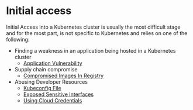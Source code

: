 # Initial access
Initial Access into a Kubernetes cluster is usually the most difficult stage and for the most part, is not specific to Kubernetes and relies on one of the following:

- Finding a weakness in an application being hosted in a Kubernetes cluster
    - [Application Vulnerability](./Initial_access/Application_vulnerability.md)
- Supply chain compromise
    - [Compromised Images In Registry](./Initial_access/Compromised_image_in_registry.md)
- Abusing Developer Resources
    - [Kubeconfig File](./Initial_access/Kubeconfig_file.md)
    - [Exposed Sensitive Interfaces](./Initial_access/Exposed_sensitive_interfaces.md)
    - [Using Cloud Credentials](./Initial_access/Using_cloud_credentials.md)